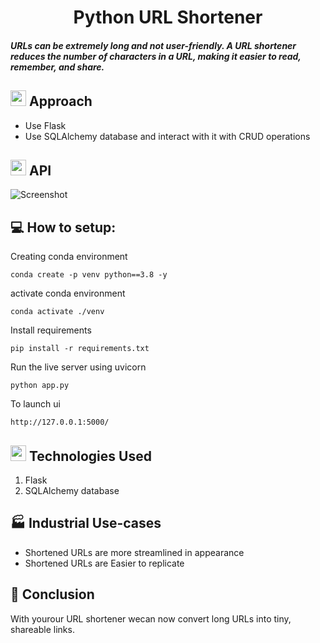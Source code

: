 
<h1 align="center">Python URL Shortener </h1>

<h5> URLs can be extremely long and not user-friendly. A URL shortener reduces the number of characters in a URL, making it easier to read, remember, and share.</h5>

## <img src="https://c.tenor.com/NCRHhqkXrJYAAAAi/programmers-go-internet.gif" width="25">  <b>Approach</b>


- Use Flask
- Use SQLAlchemy database and interact with it with CRUD operations

## <img src="https://media.giphy.com/media/iY8CRBdQXODJSCERIr/giphy.gif" width="25"> <b> API</b>



![Screenshot](snippet.png)

 ## 💻 How to setup:



Creating conda environment
```
conda create -p venv python==3.8 -y
```

activate conda environment
```
conda activate ./venv
```

Install requirements
```
pip install -r requirements.txt
```
Run the live server using uvicorn
```
python app.py
```
To launch  ui
```
http://127.0.0.1:5000/
```

 ## <img src="https://media2.giphy.com/media/QssGEmpkyEOhBCb7e1/giphy.gif?cid=ecf05e47a0n3gi1bfqntqmob8g9aid1oyj2wr3ds3mg700bl&rid=giphy.gif" width ="25"><b> Technologies Used</b>


 <p align="center">

 1. Flask
 2. SQLAlchemy database

 ## 🏭 Industrial Use-cases 


 - Shortened URLs are more streamlined in appearance
 - Shortened URLs are Easier to replicate
 
 ## 👋 Conclusion

  With yourour URL shortener wecan now convert long URLs into tiny, shareable links. 
